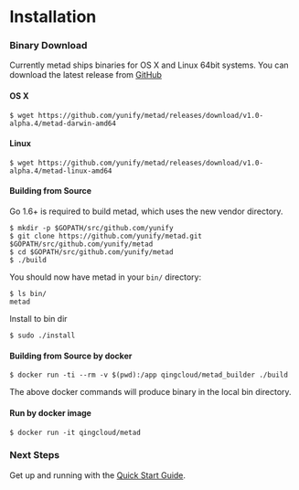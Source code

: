# Installation

### Binary Download

Currently metad ships binaries for OS X and Linux 64bit systems. You can download the latest release from [GitHub](https://github.com/yunify/metad/releases)

#### OS X

```
$ wget https://github.com/yunify/metad/releases/download/v1.0-alpha.4/metad-darwin-amd64
```

#### Linux

```
$ wget https://github.com/yunify/metad/releases/download/v1.0-alpha.4/metad-linux-amd64
```

#### Building from Source

Go 1.6+ is required to build metad, which uses the new vendor directory.

```
$ mkdir -p $GOPATH/src/github.com/yunify
$ git clone https://github.com/yunify/metad.git $GOPATH/src/github.com/yunify/metad
$ cd $GOPATH/src/github.com/yunify/metad
$ ./build
```

You should now have metad in your `bin/` directory:

```
$ ls bin/
metad
```

Install to bin dir

```
$ sudo ./install
```


#### Building from Source by docker

```
$ docker run -ti --rm -v $(pwd):/app qingcloud/metad_builder ./build
```

The above docker commands will produce binary in the local bin directory.

#### Run by docker image

```
$ docker run -it qingcloud/metad
```

### Next Steps

Get up and running with the [Quick Start Guide](quick-start-guide.md).
